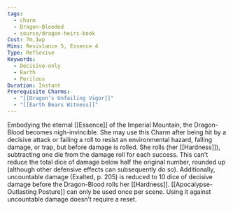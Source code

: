```yaml
---
tags:
  - charm
  - Dragon-Blooded
  - source/dragon-heirs-book
Cost: 7m,1wp
Mins: Resistance 5, Essence 4
Type: Reflexive
Keywords:
  - Decisive-only
  - Earth
  - Perilous
Duration: Instant
Prerequisite Charms:
  - "[[Dragon’s Unfailing Vigor]]"
  - "[[Earth Bears Witness]]"
---
```

Embodying the eternal [[Essence]] of the Imperial Mountain, the Dragon-Blood becomes nigh-invincible. She may use this Charm after being hit by a decisive attack or failing a roll to resist an environmental hazard, falling damage, or trap, but before damage is rolled. She rolls (her [[Hardness]]), subtracting one die from the damage roll for each success. This can’t reduce the total dice of damage below half the original number, rounded up (although other defensive effects can subsequently do so).
Additionally, uncountable damage (Exalted, p. 205) is reduced to 10 dice of decisive damage before the Dragon-Blood rolls her [[Hardness]].
[[Apocalypse-Outlasting Posture]] can only be used once per scene. Using it against uncountable damage doesn’t require a reset.